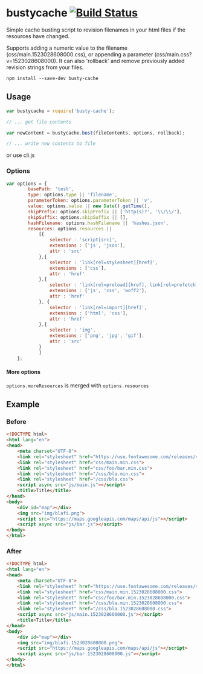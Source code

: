 # bustycache [![Build Status](https://travis-ci.org/nerdstrom/bustycache.svg?branch=master)](https://travis-ci.org/nerdstrom/bustycache)
Simple cache busting script to revision filenames in your html files if the resources have changed.

Supports adding a numeric value to the filename (css/main.1523028608000.css), or appending a parameter (css/main.css?v=1523028608000).
It can also 'rollback' and remove previously added revision strings from your files.

`npm install --save-dev busty-cache`


## Usage
```javascript
var bustycache = require('busty-cache');

// ... get file contents

var newContent = bustycache.bust(fileContents, options, rollback);

// ... write new contents to file
```
or use cli.js


### Options
```javascript
var options = {
        basePath: 'test',
        type: options.type || 'filename',
        parameterToken: options.parameterToken || 'v',
        value: options.value || new Date().getTime(),
        skipPrefix: options.skipPrefix || ['http(s)?', '\\/\\/'],
        skipSuffix: options.skipSuffix || [],
        hashFilename: options.hashFilename || 'hashes.json',
        resources: options.resources ||
            [{
                selector : 'script[src]',
                extensions : ['js', 'json'],
                attr : 'src'
            },{
                selector : 'link[rel=stylesheet][href]',
                extensions : ['css'],
                attr : 'href'
            },{
                selector : 'link[rel=preload][href], link[rel=prefetch][href]',
                extensions : ['js', 'css', 'woff2'],
                attr : 'href'
            }, {
                selector : 'link[rel=import][href]',
                extensions : ['html', 'css'],
                attr : 'href'
            },{
                selector : 'img',
                extensions : ['png', 'jpg', 'gif'],
                attr : 'src'
            }
            ]
    };
```
#### More options
`options.moreResources` is merged with `options.resources`


## Example
### Before
```html
<!DOCTYPE html>
<html lang="en">
<head>
    <meta charset="UTF-8">
    <link rel="stylesheet" href="https://use.fontawesome.com/releases/v5.0.9/css/all.css">
    <link rel="stylesheet" href="css/main.min.css">
    <link rel="stylesheet" href="css/foo/bar.min.css">
    <link rel="stylesheet" href="/css/bla.min.css">
    <link rel="stylesheet" href="/css/bla.css">
    <script async src="js/main.js"></script>
    <title>Title</title>
</head>
<body>
    <div id="map"></div>
    <img src="img/blafi.png">
    <script src="https://maps.googleapis.com/maps/api/js"></script>
    <script async src="js/bar.js"></script>
</body>
</html>
```
### After
```html
<!DOCTYPE html>
<html lang="en">
<head>
    <meta charset="UTF-8">
    <link rel="stylesheet" href="https://use.fontawesome.com/releases/v5.0.9/css/all.css">
    <link rel="stylesheet" href="css/main.min.1523028608000.css">
    <link rel="stylesheet" href="css/foo/bar.min.1523028608000.css">
    <link rel="stylesheet" href="/css/bla.min.1523028608000.css">
    <link rel="stylesheet" href="/css/bla.1523028608000.css">
    <script async src="js/main.1523028608000.js"></script>
    <title>Title</title>
</head>
<body>
    <div id="map"></div>
    <img src="img/blafi.1523028608000.png">
    <script src="https://maps.googleapis.com/maps/api/js"></script>
    <script async src="js/bar.1523028608000.js"></script>
</body>
</html>
```


